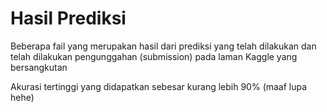 # Hasil Prediksi
Beberapa fail yang merupakan hasil dari prediksi yang telah dilakukan dan telah dilakukan pengunggahan (submission) pada laman Kaggle yang bersangkutan 


Akurasi tertinggi yang didapatkan sebesar kurang lebih 90% (maaf lupa hehe)
